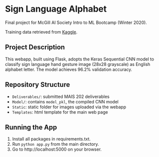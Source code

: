 # Sign Language Alphabet
Final project for McGill AI Society Intro to ML Bootcamp (Winter 2020).

Training data retrieved from [Kaggle](https://www.kaggle.com/datasets/datamunge/sign-language-mnist).

## Project Description
This webapp, built using Flask, adopts the Keras Sequential CNN model to classify sign language hand gesture image (28x28 grayscale) as English alphabet letter. The model achieves 96.2% validation accuracy.

## Repository Structure
- `Deliverables/`: submitted MAIS 202 deliverables
- `Model/`: contains `model_pkl`, the compiled CNN model 
- `Static`: static folder for images uploaded via the webapp
- `Templates`: html template for the main web page

## Running the App
1. Install all packages in requirements.txt. 
2. Run `python app.py` from the main directory. 
3. Go to http://localhost:5000 on your browser.


